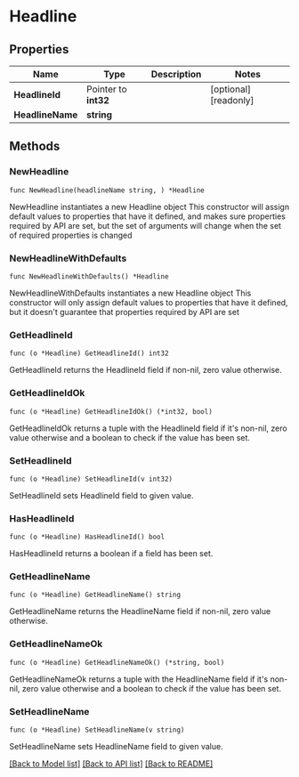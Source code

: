 # Headline

## Properties

Name | Type | Description | Notes
------------ | ------------- | ------------- | -------------
**HeadlineId** | Pointer to **int32** |  | [optional] [readonly] 
**HeadlineName** | **string** |  | 

## Methods

### NewHeadline

`func NewHeadline(headlineName string, ) *Headline`

NewHeadline instantiates a new Headline object
This constructor will assign default values to properties that have it defined,
and makes sure properties required by API are set, but the set of arguments
will change when the set of required properties is changed

### NewHeadlineWithDefaults

`func NewHeadlineWithDefaults() *Headline`

NewHeadlineWithDefaults instantiates a new Headline object
This constructor will only assign default values to properties that have it defined,
but it doesn't guarantee that properties required by API are set

### GetHeadlineId

`func (o *Headline) GetHeadlineId() int32`

GetHeadlineId returns the HeadlineId field if non-nil, zero value otherwise.

### GetHeadlineIdOk

`func (o *Headline) GetHeadlineIdOk() (*int32, bool)`

GetHeadlineIdOk returns a tuple with the HeadlineId field if it's non-nil, zero value otherwise
and a boolean to check if the value has been set.

### SetHeadlineId

`func (o *Headline) SetHeadlineId(v int32)`

SetHeadlineId sets HeadlineId field to given value.

### HasHeadlineId

`func (o *Headline) HasHeadlineId() bool`

HasHeadlineId returns a boolean if a field has been set.

### GetHeadlineName

`func (o *Headline) GetHeadlineName() string`

GetHeadlineName returns the HeadlineName field if non-nil, zero value otherwise.

### GetHeadlineNameOk

`func (o *Headline) GetHeadlineNameOk() (*string, bool)`

GetHeadlineNameOk returns a tuple with the HeadlineName field if it's non-nil, zero value otherwise
and a boolean to check if the value has been set.

### SetHeadlineName

`func (o *Headline) SetHeadlineName(v string)`

SetHeadlineName sets HeadlineName field to given value.



[[Back to Model list]](../README.md#documentation-for-models) [[Back to API list]](../README.md#documentation-for-api-endpoints) [[Back to README]](../README.md)


